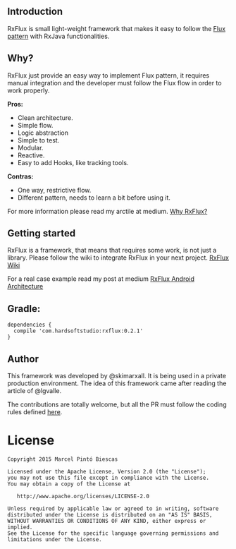 ## Introduction
RxFlux is small light-weight framework that makes it easy to follow the [Flux pattern](https://facebook.github.io/flux/docs/overview.html) with RxJava functionalities.

## Why?

RxFlux just provide an easy way to implement Flux pattern, it requires manual integration and the developer must follow the Flux flow in order to work properly.

**Pros:**
* Clean architecture.
* Simple flow.
* Logic abstraction
* Simple to test.
* Modular.
* Reactive.
* Easy to add Hooks, like tracking tools. 

**Contras:**
* One way, restrictive flow.
* Different pattern, needs to learn a bit before using it.

For more information please read my arctile at medium. [Why RxFlux?](https://medium.com/swlh/why-rxflux-5b687f062709#.ir5uztnkz)

## Getting started

RxFlux is a framework, that means that requires some work, is not just a library. Please follow the wiki to integrate RxFlux in your next project. [RxFlux Wiki](https://github.com/skimarxall/RxFlux/wiki)

For a real case example read my post at medium [RxFlux Android Architecture](https://medium.com/swlh/rxflux-android-architecture-94f77c857aa2#.u0bwu76i9)

## Gradle:
```
dependencies {
  compile 'com.hardsoftstudio:rxflux:0.2.1'
}
```


## Author
This framework was developed by @skimarxall. It is being used in a private production environment. The idea of this framework came after reading the article of @lgvalle. 

The contributions are totally welcome, but all the PR must follow the coding rules defined [here](https://github.com/square/java-code-styles/blob/master/configs/codestyles/SquareAndroid.xml).


License
=======

    Copyright 2015 Marcel Pintó Biescas

    Licensed under the Apache License, Version 2.0 (the "License");
    you may not use this file except in compliance with the License.
    You may obtain a copy of the License at

       http://www.apache.org/licenses/LICENSE-2.0

    Unless required by applicable law or agreed to in writing, software
    distributed under the License is distributed on an "AS IS" BASIS,
    WITHOUT WARRANTIES OR CONDITIONS OF ANY KIND, either express or implied.
    See the License for the specific language governing permissions and
    limitations under the License.
